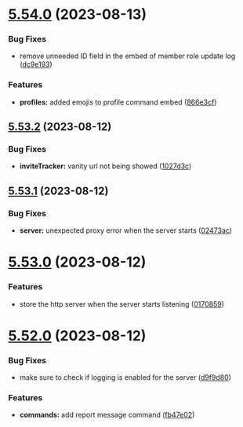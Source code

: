 # [5.54.0](https://github.com/onesoft-sudo/sudobot/compare/v5.53.2...v5.54.0) (2023-08-13)


### Bug Fixes

* remove unneeded ID field in the embed of member role update log ([dc9e193](https://github.com/onesoft-sudo/sudobot/commit/dc9e1935f9c3440eb1dcaaf52d17b676c266c2a5))


### Features

* **profiles:** added emojis to profile command embed ([866e3cf](https://github.com/onesoft-sudo/sudobot/commit/866e3cf0d9c3e757d1734eec807d8cd3b1af1d5d))



## [5.53.2](https://github.com/onesoft-sudo/sudobot/compare/v5.53.1...v5.53.2) (2023-08-12)


### Bug Fixes

* **inviteTracker:** vanity url not being showed ([1027d3c](https://github.com/onesoft-sudo/sudobot/commit/1027d3c244f79624d2e0865d3d431405aed81a84))



## [5.53.1](https://github.com/onesoft-sudo/sudobot/compare/v5.53.0...v5.53.1) (2023-08-12)


### Bug Fixes

* **server:** unexpected proxy error when the server starts ([02473ac](https://github.com/onesoft-sudo/sudobot/commit/02473ac83774fcea3615a84340415db9b5e7eb10))



# [5.53.0](https://github.com/onesoft-sudo/sudobot/compare/v5.52.0...v5.53.0) (2023-08-12)


### Features

* store the http server when the server starts listening ([0170859](https://github.com/onesoft-sudo/sudobot/commit/017085979feaec7e9b221dbef5d47d91bd7a9a96))



# [5.52.0](https://github.com/onesoft-sudo/sudobot/compare/v5.51.0...v5.52.0) (2023-08-12)


### Bug Fixes

* make sure to check if logging is enabled for the server ([d9f9d80](https://github.com/onesoft-sudo/sudobot/commit/d9f9d808578a202f9df5b0971d07fc881ce62e4c))


### Features

* **commands:** add report message command ([fb47e02](https://github.com/onesoft-sudo/sudobot/commit/fb47e02f729128ee959f94ebe00c02561db4f810))



